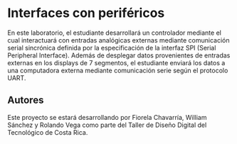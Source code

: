 # Interfaces con periféricos

En este laboratorio, el estudiante desarrollará un controlador mediante el cual interactuará con entradas analógicas externas mediante comunicación serial sincrónica definida por la especificación de la interfaz SPI (Serial Peripheral Interface). Además de desplegar datos provenientes de entradas externas en los displays de 7 segmentos, el estudiante enviará los datos a una computadora externa mediante comunicación serie según el protocolo UART.


## Autores

Este proyecto se estará desarrollando por Fiorela Chavarría, William Sánchez y Rolando Vega como parte del Taller de Diseño Digital del Tecnológico de Costa Rica.
